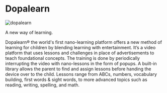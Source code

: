 # Dopalearn

![dopalearn](https://github.com/user-attachments/assets/a9506457-c414-49f5-84f4-c29d8852f40b)

A new way of learning.

Dopalearn® the world's first nano-learning platform offers a new method of learning for children by blending learning with entertainment. It’s a video platform that uses lessons and challenges in place of advertisements to teach foundational concepts. The training is done by periodically interrupting the video with nano-lessons in the form of popups. A built-in library allows the parent to find and assign lessons before handing the device over to the child. Lessons range from ABCs, numbers, vocabulary building, first words & sight words, to more advanced topics such as reading, writing, spelling, and math.
